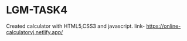 # LGM-TASK4
Created calculator with HTML5,CSS3 and javascript.
link- https://online-calculatorvj.netlify.app/
